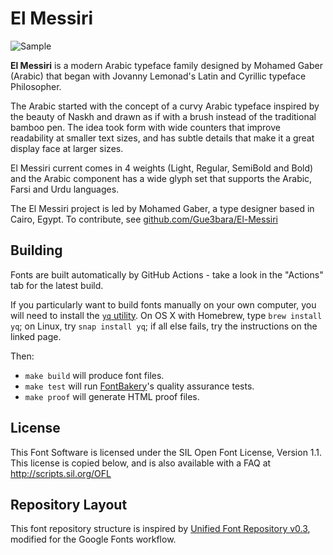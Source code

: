 # El Messiri 

![Sample](documentation/sample.png)

**El Messiri** is a modern Arabic typeface family designed by Mohamed Gaber (Arabic) that began with Jovanny Lemonad's Latin and Cyrillic typeface Philosopher.

The Arabic started with the concept of a curvy Arabic typeface inspired by the beauty of Naskh and drawn as if with a brush instead of the traditional bamboo pen. 
The idea took form with wide counters that improve readability at smaller text sizes, and has subtle details that make it a great display face at larger sizes. 

El Messiri current comes in 4 weights (Light, Regular, SemiBold and Bold) and the Arabic component has a wide glyph set that supports the Arabic, Farsi and Urdu languages.

The El Messiri project is led by Mohamed Gaber, a type designer based in Cairo, Egypt. 
To contribute, see [github.com/Gue3bara/El-Messiri](https://github.com/Gue3bara/El-Messiri)

## Building

Fonts are built automatically by GitHub Actions - take a look in the "Actions" tab for the latest build.

If you particularly want to build fonts manually on your own computer, you will need to install the [`yq` utility](https://github.com/mikefarah/yq). On OS X with Homebrew, type `brew install yq`; on Linux, try `snap install yq`; if all else fails, try the instructions on the linked page.

Then:

* `make build` will produce font files.
* `make test` will run [FontBakery](https://github.com/googlefonts/fontbakery)'s quality assurance tests.
* `make proof` will generate HTML proof files.

## License

This Font Software is licensed under the SIL Open Font License, Version 1.1.
This license is copied below, and is also available with a FAQ at
http://scripts.sil.org/OFL

## Repository Layout

This font repository structure is inspired by [Unified Font Repository v0.3](https://github.com/unified-font-repository/Unified-Font-Repository), modified for the Google Fonts workflow.
